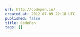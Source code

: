 ```yaml
---
url: http://codepen.io/
created_at: 2012-07-09 22:18 UTC
published: false
title: CodePen
tags: []
---
```



